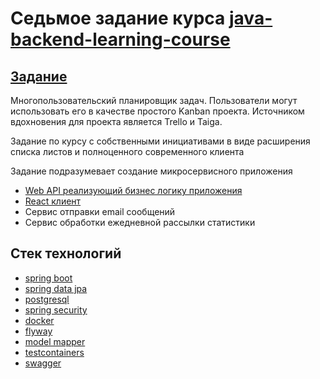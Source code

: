 # Cедьмое задание курса [java-backend-learning-course](https://zhukovsd.github.io/java-backend-learning-course/)

## [Задание](https://zhukovsd.github.io/java-backend-learning-course/Projects/TaskTracker/)

Многопользовательский планировщик задач. Пользователи могут использовать его в качестве простого Kanban проекта.
Источником вдохновения для проекта является Trello и Taiga.

Задание по курсу с собственными инициативами в виде расширения списка листов и полноценного современного клиента

Задание подразумевает создание микросервисного приложения

* [Web API реализующий бизнес логику приложения](https://github.com/farneser/task-tracker-api)
* [React клиент](https://github.com/farneser/task-tracker-client)
* Сервис отправки email сообщений
* Сервис обработки ежедневной рассылки статистики

## Стек технологий

* [spring boot](https://spring.io/projects/spring-boot)
* [spring data jpa](https://spring.io/projects/spring-data-jpa)
* [postgresql](https://www.postgresql.org/)
* [spring security](https://spring.io/projects/spring-security)
* [docker](https://www.docker.com/)
* [flyway](https://flywaydb.org/)
* [model mapper](https://modelmapper.org/)
* [testcontainers](https://testcontainers.com/)
* [swagger](https://swagger.io/)
